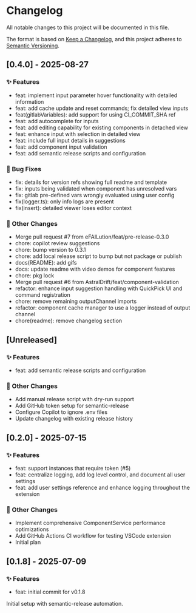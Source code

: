 # Changelog

All notable changes to this project will be documented in this file.

The format is based on [Keep a Changelog](https://keepachangelog.com/en/1.0.0/),
and this project adheres to [Semantic Versioning](https://semver.org/spec/v2.0.0.html).

## [0.4.0] - 2025-08-27

### ✨ Features

- feat: implement input parameter hover functionality with detailed information
- feat: add cache update and reset commands; fix detailed view inputs
- feat(gitlabVariables): add support for using CI_COMMIT_SHA ref
- feat: add autocomplete for inputs
- feat: add editing capability for existing components in detached view
- feat: enhance input with selection in detailed view
- feat: include full input details in suggestions
- feat: add component input validation
- feat: add semantic release scripts and configuration

### 🐛 Bug Fixes

- fix: details for version refs showing full readme and template
- fix: inputs being validated when component has unresolved vars
- fix: gitlab pre-defined vars wrongly evaluated using user config
- fix(logger.ts): only info logs are present
- fix(insert): detailed viewer loses editor context

### 🔧 Other Changes

- Merge pull request #7 from eFAILution/feat/pre-release-0.3.0
- chore: copilot review suggestions
- chore: bump version to 0.3.1
- chore: add local release script to bump but not package or publish
- docs(README): add gifs
- docs: update readme with video demos for component features
- chore: pkg lock
- Merge pull request #6 from AstralDrift/feat/component-validation
- refactor: enhance input suggestion handling with QuickPick UI and command registration
- chore: remove remaining outputChannel imports
- refactor: component cache manager to use a logger instead of output channel
- chore(readme): remove changelog section


## [Unreleased]

### ✨ Features

- feat: add semantic release scripts and configuration

### 🔧 Other Changes

- Add manual release script with dry-run support
- Add GitHub token setup for semantic-release
- Configure Copilot to ignore .env files
- Update changelog with existing release history

## [0.2.0] - 2025-07-15

### ✨ Features

- feat: support instances that require token (#5)
- feat: centralize logging, add log level control, and document all user settings
- feat: add user settings reference and enhance logging throughout the extension

### 🔧 Other Changes

- Implement comprehensive ComponentService performance optimizations
- Add GitHub Actions CI workflow for testing VSCode extension
- Initial plan

## [0.1.8] - 2025-07-09

### ✨ Features

- feat: initial commit for v0.1.8

Initial setup with semantic-release automation.
